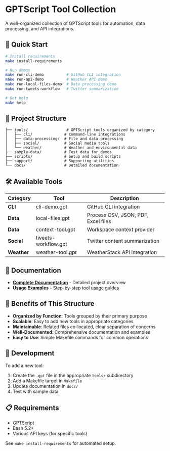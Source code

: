 # GPTScript Tool Collection

A well-organized collection of GPTScript tools for automation, data processing, and API integrations.

## 🚀 Quick Start

```bash
# Install requirements
make install-requirements

# Run demos
make run-cli-demo          # GitHub CLI integration
make run-api-demo          # Weather API demo  
make run-local-files-demo  # Data processing demo
make run-tweets-workflow   # Twitter summarization

# Get help
make help
```

## 📁 Project Structure

```
├── tools/                 # GPTScript tools organized by category
│   ├── cli/              # Command-line integrations
│   ├── data-processing/  # File and data processing
│   ├── social/           # Social media tools
│   └── weather/          # Weather and environmental data
├── sample-data/          # Test data for demos
├── scripts/              # Setup and build scripts
├── support/              # Supporting utilities
└── docs/                 # Detailed documentation
```

## 🛠️ Available Tools

| Category | Tool | Description |
|----------|------|-------------|
| **CLI** | cli-demo.gpt | GitHub CLI integration |
| **Data** | local-files.gpt | Process CSV, JSON, PDF, Excel files |
| **Data** | context-tool.gpt | Workspace context provider |
| **Social** | tweets-workflow.gpt | Twitter content summarization |
| **Weather** | weather-tool.gpt | WeatherStack API integration |

## 📖 Documentation

- **[Complete Documentation](docs/README.md)** - Detailed project overview
- **[Usage Examples](docs/tool-usage-examples.md)** - Step-by-step tool usage guides

## 🎯 Benefits of This Structure

- **Organized by Function**: Tools grouped by their primary purpose
- **Scalable**: Easy to add new tools in appropriate categories  
- **Maintainable**: Related files co-located, clear separation of concerns
- **Well-Documented**: Comprehensive documentation and examples
- **Easy to Use**: Simple Makefile commands for common operations

## 🔧 Development

To add a new tool:
1. Create the `.gpt` file in the appropriate `tools/` subdirectory
2. Add a Makefile target in `Makefile`
3. Update documentation in `docs/`
4. Test with sample data

## 📋 Requirements

- GPTScript
- Bash 5.2+
- Various API keys (for specific tools)

See `make install-requirements` for automated setup.
